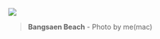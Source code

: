 <img src="./IMG_20230826_094444-01.jpeg"/>
<blockquote>
  <b>Bangsaen Beach</b> - Photo by me(mac)</blockquote>


